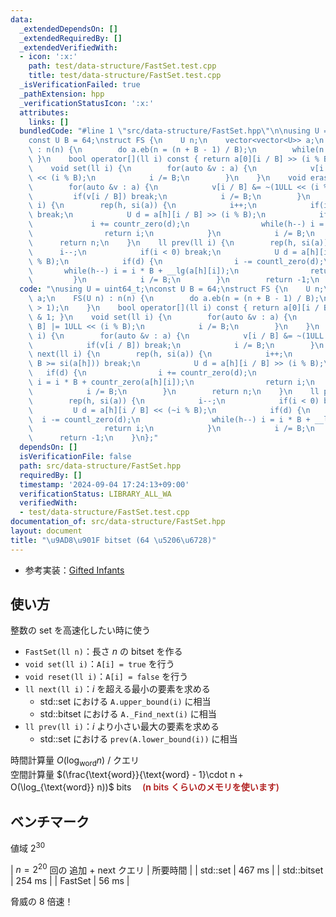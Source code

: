 ```yaml
---
data:
  _extendedDependsOn: []
  _extendedRequiredBy: []
  _extendedVerifiedWith:
  - icon: ':x:'
    path: test/data-structure/FastSet.test.cpp
    title: test/data-structure/FastSet.test.cpp
  _isVerificationFailed: true
  _pathExtension: hpp
  _verificationStatusIcon: ':x:'
  attributes:
    links: []
  bundledCode: "#line 1 \"src/data-structure/FastSet.hpp\"\n\nusing U = uint64_t;\n\
    const U B = 64;\nstruct FS {\n    U n;\n    vector<vector<U>> a;\n    FS(U n)\
    \ : n(n) {\n        do a.eb(n = (n + B - 1) / B);\n        while(n > 1);\n   \
    \ }\n    bool operator[](ll i) const { return a[0][i / B] >> (i % B) & 1; }\n\
    \    void set(ll i) {\n        for(auto &v : a) {\n            v[i / B] |= 1ULL\
    \ << (i % B);\n            i /= B;\n        }\n    }\n    void erase(ll i) {\n\
    \        for(auto &v : a) {\n            v[i / B] &= ~(1ULL << (i % B));\n   \
    \         if(v[i / B]) break;\n            i /= B;\n        }\n    }\n    ll next(ll\
    \ i) {\n        rep(h, si(a)) {\n            i++;\n            if(i / B >= si(a[h]))\
    \ break;\n            U d = a[h][i / B] >> (i % B);\n            if(d) {\n   \
    \             i += countr_zero(d);\n                while(h--) i = i * B + countr_zero(a[h][i]);\n\
    \                return i;\n            }\n            i /= B;\n        }\n  \
    \      return n;\n    }\n    ll prev(ll i) {\n        rep(h, si(a)) {\n      \
    \      i--;\n            if(i < 0) break;\n            U d = a[h][i / B] << (~i\
    \ % B);\n            if(d) {\n                i -= countl_zero(d);\n         \
    \       while(h--) i = i * B + __lg(a[h][i]);\n                return i;\n   \
    \         }\n            i /= B;\n        }\n        return -1;\n    }\n};\n"
  code: "\nusing U = uint64_t;\nconst U B = 64;\nstruct FS {\n    U n;\n    vector<vector<U>>\
    \ a;\n    FS(U n) : n(n) {\n        do a.eb(n = (n + B - 1) / B);\n        while(n\
    \ > 1);\n    }\n    bool operator[](ll i) const { return a[0][i / B] >> (i % B)\
    \ & 1; }\n    void set(ll i) {\n        for(auto &v : a) {\n            v[i /\
    \ B] |= 1ULL << (i % B);\n            i /= B;\n        }\n    }\n    void erase(ll\
    \ i) {\n        for(auto &v : a) {\n            v[i / B] &= ~(1ULL << (i % B));\n\
    \            if(v[i / B]) break;\n            i /= B;\n        }\n    }\n    ll\
    \ next(ll i) {\n        rep(h, si(a)) {\n            i++;\n            if(i /\
    \ B >= si(a[h])) break;\n            U d = a[h][i / B] >> (i % B);\n         \
    \   if(d) {\n                i += countr_zero(d);\n                while(h--)\
    \ i = i * B + countr_zero(a[h][i]);\n                return i;\n            }\n\
    \            i /= B;\n        }\n        return n;\n    }\n    ll prev(ll i) {\n\
    \        rep(h, si(a)) {\n            i--;\n            if(i < 0) break;\n   \
    \         U d = a[h][i / B] << (~i % B);\n            if(d) {\n              \
    \  i -= countl_zero(d);\n                while(h--) i = i * B + __lg(a[h][i]);\n\
    \                return i;\n            }\n            i /= B;\n        }\n  \
    \      return -1;\n    }\n};"
  dependsOn: []
  isVerificationFile: false
  path: src/data-structure/FastSet.hpp
  requiredBy: []
  timestamp: '2024-09-04 17:24:13+09:00'
  verificationStatus: LIBRARY_ALL_WA
  verifiedWith:
  - test/data-structure/FastSet.test.cpp
documentation_of: src/data-structure/FastSet.hpp
layout: document
title: "\u9AD8\u901F bitset (64 \u5206\u6728)"
---
```


- 参考実装：[Gifted Infants](https://yosupo.hatenablog.com/entry/2019/07/02/122433)

## 使い方

整数の set を高速化したい時に使う

- `FastSet(ll n)`：長さ $n$ の bitset を作る
- `void set(ll i)`：`A[i] = true` を行う
- `void reset(ll i)`：`A[i] = false` を行う
- `ll next(ll i)`：$i$ を超える最小の要素を求める
    - std::set における `A.upper_bound(i)` に相当
    - std::bitset における `A._Find_next(i)` に相当
- `ll prev(ll i)`：$i$ より小さい最大の要素を求める
    - std::set における `prev(A.lower_bound(i))` に相当

時間計算量 $O(\log_{\text{word}} n)$ / クエリ  
空間計算量 $(\frac{\text{word}}{\text{word} - 1}\cdot n + O(\log_{\text{word}} n))$ bits　<span style="color:firebrick;font-weight:600;"> ($\boldsymbol{n}$ bits くらいのメモリを使います) </span>

## ベンチマーク

値域 $2^{30}$

| $n = 2^{20}$ 回の 追加 + next クエリ | 所要時間 |
| std::set | 467 ms |
| std::bitset | 254 ms |
| FastSet | 56 ms |

脅威の 8 倍速！
